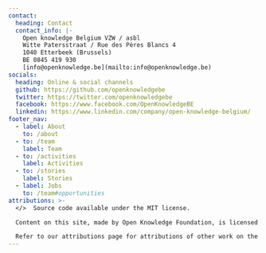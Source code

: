 ```yaml
---
contact:
  heading: Contact
  contact_info: |-
    Open knowledge Belgium VZW / asbl  
    Witte Patersstraat / Rue des Pères Blancs 4  
    1040 Etterbeek (Brussels)  
    BE 0845 419 930  
    [info@openknowledge.be](mailto:info@openknowledge.be)
socials:
  heading: Online & social channels
  github: https://github.com/openknowledgebe
  twitter: https://twitter.com/openknowledgebe
  facebook: https://www.facebook.com/OpenKnowledgeBE
  linkedin: https://www.linkedin.com/company/open-knowledge-belgium/
footer_nav:
  - label: About
    to: /about
  - to: /team
    label: Team
  - to: /activities
    label: Activities
  - to: /stories
    label: Stories
  - label: Jobs
    to: /team#opportunities
attributions: >-
  </>  Source code available under the MIT license.

  Content on this site, made by Open Knowledge Foundation, is licensed under a Creative Commons Attribution 4.0 International License.

  Refer to our attributions page for attributions of other work on the site.
---
```


